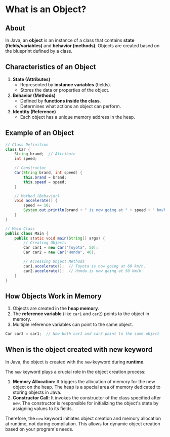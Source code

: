 # What is an Object?

## About

In Java, an **object** is an instance of a class that contains **state (fields/variables)** and **behavior (methods)**. Objects are created based on the blueprint defined by a class.

## **Characteristics of an Object**

1. **State (Attributes)**&#x20;
   * Represented by **instance variables** (fields).
   * Stores the data or properties of the object.
2. **Behavior (Methods)**&#x20;
   * Defined by **functions inside the class**.
   * Determines what actions an object can perform.
3. **Identity (Reference)**&#x20;
   * Each object has a unique memory address in the heap.

## **Example of an Object**

```java
// Class Definition
class Car {
    String brand;  // Attribute
    int speed;

    // Constructor
    Car(String brand, int speed) {
        this.brand = brand;
        this.speed = speed;
    }

    // Method (Behavior)
    void accelerate() {
        speed += 10;
        System.out.println(brand + " is now going at " + speed + " km/h.");
    }
}

// Main Class
public class Main {
    public static void main(String[] args) {
        // Creating Objects
        Car car1 = new Car("Toyota", 50);
        Car car2 = new Car("Honda", 40);

        // Accessing Object Methods
        car1.accelerate();  // Toyota is now going at 60 km/h.
        car2.accelerate();  // Honda is now going at 50 km/h.
    }
}
```

## **How Objects Work in Memory**

1. Objects are created in the **heap memory**.
2. The **reference variable** (like `car1` and `car2`) points to the object in memory.
3. Multiple reference variables can point to the same object.

```java
Car car3 = car1;  // Now both car1 and car3 point to the same object
```

## When is the object created with new keyword

In Java, the object is created with the `new` keyword during **runtime**.

The `new` keyword plays a crucial role in the object creation process:

1. **Memory Allocation:** It triggers the allocation of memory for the new object on the heap. The heap is a special area of memory dedicated to storing objects in Java.
2. **Constructor Call:** It invokes the constructor of the class specified after `new`. The constructor is responsible for initializing the object's state by assigning values to its fields.

Therefore, the `new` keyword initiates object creation and memory allocation at runtime, not during compilation. This allows for dynamic object creation based on your program's needs.

